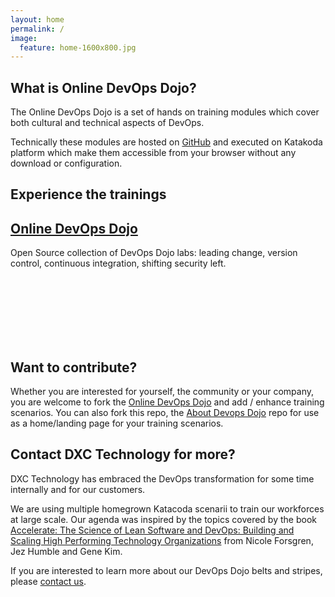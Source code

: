 ```yaml
---
layout: home
permalink: /
image:
  feature: home-1600x800.jpg
---
```


## What is Online DevOps Dojo?

The Online DevOps Dojo is a set of hands on training modules which cover both cultural and technical aspects of DevOps.

Technically these modules are hosted on [GitHub](https://github.com/dxc-technology/online-devops-dojo) and executed on Katakoda platform which make them accessible from your browser without any download or configuration.

## Experience the trainings

<div class="tiles">
  <div class="tile">
    <h2 class="post-title"><a href="{{ site.url }}/katacodas/tag/online-devops-dojo"><i class="fas fa-bullhorn fa-2x" aria-hidden="true"></i> <i class="fas fa-user-ninja fa-2x" style="color:black;background:white" aria-hidden="true"></i> Online DevOps Dojo</a></h2>
    <p class="post-excerpt">Open Source collection of DevOps Dojo labs: 
    leading change, version control, continuous integration, shifting security left.</p>
  </div><!-- /.tile -->
</div><!-- /.tiles -->

<br/><br/><br/><br/><br/><br/>

## Want to contribute?

Whether you are interested for yourself, the community or your company, you are welcome to fork the [Online DevOps Dojo](https://github.com/dxc-technology/online-devops-dojo) and add / enhance training scenarios. You can also fork this repo, the [About Devops Dojo](https://github.com/dxc-technology/about-devops-dojo) repo for use as a home/landing page for your training scenarios.

## Contact DXC Technology for more?

DXC Technology has embraced the DevOps transformation for some time internally and for our customers.

We are using multiple homegrown Katacoda scenarii to train our workforces at large scale. Our agenda was inspired by the topics covered by the book [Accelerate: The Science of Lean Software and DevOps: Building and Scaling High Performing Technology Organizations](https://itrevolution.com/book/accelerate/) from Nicole Forsgren, Jez Humble and Gene Kim.

If you are interested to learn more about our DevOps Dojo belts and stripes, please [contact us](mailto:%22Online%20DevOps%20Dojo%22%3c9517cf01.CSCPortal.onmicrosoft.com@amer.teams.ms%3e).
